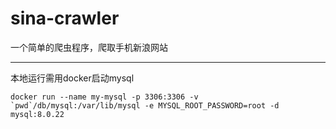 # sina-crawler
一个简单的爬虫程序，爬取手机新浪网站

---
本地运行需用docker启动mysql
```shell script
docker run --name my-mysql -p 3306:3306 -v `pwd`/db/mysql:/var/lib/mysql -e MYSQL_ROOT_PASSWORD=root -d mysql:8.0.22
```